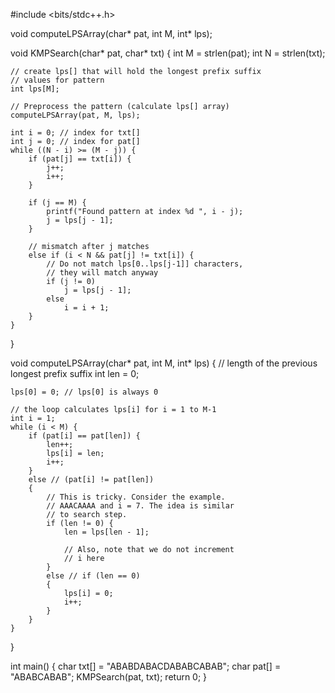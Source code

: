 #include <bits/stdc++.h>
 
void computeLPSArray(char* pat, int M, int* lps);
 
void KMPSearch(char* pat, char* txt)
{
    int M = strlen(pat);
    int N = strlen(txt);
 
    // create lps[] that will hold the longest prefix suffix
    // values for pattern
    int lps[M];
 
    // Preprocess the pattern (calculate lps[] array)
    computeLPSArray(pat, M, lps);
 
    int i = 0; // index for txt[]
    int j = 0; // index for pat[]
    while ((N - i) >= (M - j)) {
        if (pat[j] == txt[i]) {
            j++;
            i++;
        }
 
        if (j == M) {
            printf("Found pattern at index %d ", i - j);
            j = lps[j - 1];
        }
 
        // mismatch after j matches
        else if (i < N && pat[j] != txt[i]) {
            // Do not match lps[0..lps[j-1]] characters,
            // they will match anyway
            if (j != 0)
                j = lps[j - 1];
            else
                i = i + 1;
        }
    }
}
 
void computeLPSArray(char* pat, int M, int* lps)
{
    // length of the previous longest prefix suffix
    int len = 0;
 
    lps[0] = 0; // lps[0] is always 0
 
    // the loop calculates lps[i] for i = 1 to M-1
    int i = 1;
    while (i < M) {
        if (pat[i] == pat[len]) {
            len++;
            lps[i] = len;
            i++;
        }
        else // (pat[i] != pat[len])
        {
            // This is tricky. Consider the example.
            // AAACAAAA and i = 7. The idea is similar
            // to search step.
            if (len != 0) {
                len = lps[len - 1];
 
                // Also, note that we do not increment
                // i here
            }
            else // if (len == 0)
            {
                lps[i] = 0;
                i++;
            }
        }
    }
}
 
int main()
{
    char txt[] = "ABABDABACDABABCABAB";
    char pat[] = "ABABCABAB";
    KMPSearch(pat, txt);
    return 0;
}